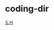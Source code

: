 # coding-dir


[도커](https://github.com/daehyokkim/coding-dir/blob/main/%EC%96%84%ED%8C%8D%ED%95%B4/%EC%96%84%ED%8C%8D%ED%95%9C%20%EC%BD%94%EB%94%A9%20%EC%82%AC%EC%A0%84(6~10).md#8-%EB%8F%84%EC%BB%A4)
